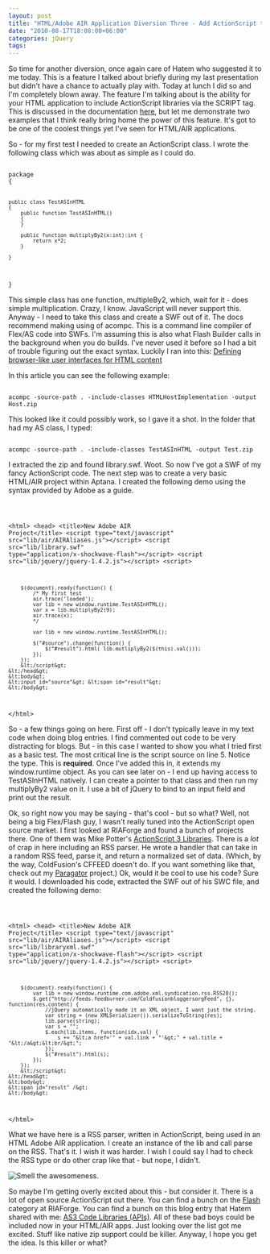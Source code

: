 ```yaml
---
layout: post
title: "HTML/Adobe AIR Application Diversion Three - Add ActionScript to your HTML"
date: "2010-08-17T18:08:00+06:00"
categories: jQuery 
tags: 
---
```


So time for another diversion, once again care of Hatem who suggested it to me today. This is a feature I talked about briefly during my last presentation but didn't have a chance to actually play with. Today at lunch I did so and I'm completely blown away. The feature I'm talking about is the ability for your HTML application to include ActionScript libraries via the SCRIPT tag. This is discussed in the documentation <a href="http://help.adobe.com/en_US/air/html/dev/WS5b3ccc516d4fbf351e63e3d118666ade46-7ed9.html">here</a>, but let me demonstrate two examples that I think really bring home the power of this feature. It's got to be one of the coolest things yet I've seen for HTML/AIR applications.
<!--more-->
<p>

So - for my first test I needed to create an ActionScript class. I wrote the following class which was about as simple as I could 
do.

<p>

<code>
package
{
	
	public class TestASInHTML
	{
		public function TestASInHTML()
		{
		}
	
		public function multiplyBy2(x:int):int {
			return x*2;
		}

	}
}
</code>

<p>

This simple class has one function, multipleBy2, which, wait for it - does simple multiplication. Crazy, I know. JavaScript will never support this. Anyway - I need to take this class and create a SWF out of it. The docs recommend making using of acompc. This is a command line compiler of Flex/AS code into SWFs. I'm assuming this is also what Flash Builder calls in the background when you do builds. I've never used it before so I had a bit of trouble figuring out the exact syntax. Luckily I ran into this: <a href="http://help.adobe.com/en_US/AIR/1.5/devappshtml/WS5b3ccc516d4fbf351e63e3d118666ade46-7e74.html">Defining browser-like user interfaces for HTML content</a>

<p>

In this article you can see the following example:

<p>

<code>
acompc -source-path . -include-classes HTMLHostImplementation -output Host.zip
</code>

<p>

This looked like it could possibly work, so I gave it a shot. In the folder that had my AS class, I typed:

<p>

<code>
acompc -source-path . -include-classes TestASInHTML -output Test.zip
</code>

<p>

I extracted the zip and found library.swf. Woot. So now I've got a SWF of my fancy ActionScript code. The next step was to create a very basic HTML/AIR project within Aptana. I created the following demo using the syntax provided by Adobe as a guide.

<p>

<code>

&lt;html&gt;
    &lt;head&gt;
        &lt;title&gt;New Adobe AIR Project&lt;/title&gt;
        &lt;script type="text/javascript" src="lib/air/AIRAliases.js"&gt;&lt;/script&gt;
        &lt;script src="lib/library.swf" type="application/x-shockwave-flash"&gt;&lt;/script&gt;
		&lt;script src="lib/jquery/jquery-1.4.2.js"&gt;&lt;/script&gt;
		&lt;script&gt;
		
		$(document).ready(function() {
			/* My first test
			air.trace('loaded');
			var lib = new window.runtime.TestASInHTML();
			var x = lib.multiplyBy2(9);
			air.trace(x); 
			*/
			
			var lib = new window.runtime.TestASInHTML();

			$("#source").change(function() {
				$("#result").html( lib.mutliplyBy2($(this).val()));
			});
		});
		&lt;/script&gt;
    &lt;/head&gt;
    &lt;body&gt;
	&lt;input id="source"&gt; &lt;span id="result"&gt;
    &lt;/body&gt;
&lt;/html&gt;
</code>

<p>

So - a few things going on here. First off - I don't typically leave in my text code when doing blog entries. I find commented out code to be very distracting for blogs. But - in this case I wanted to show you what I tried first as a basic test.  The most critical line is the script source on line 5. Notice the type. This is <b>required</b>. Once I've added this in, it extends my window.runtime object. As you can see later on - I end up having access to TestASInHTML natively. I can create a pointer to that class and then run my multiplyBy2 value on it. I use a bit of jQuery to bind to an input field and print out the result.

<p>

Ok, so right now you may be saying - that's cool - but so what? Well, not being a big Flex/Flash guy, I wasn't really tuned into the ActionScript open source market. I first looked at RIAForge and found a bunch of projects there. One of them was Mike Potter's <a href="http://actionscript3libraries.riaforge.org/">ActionScript 3 Libraries</a>. There is a <i>lot</i> of crap in here including an RSS parser. He wrote a handler that can take in a random RSS feed, parse it, and return a normalized set of data. (Which, by the way, ColdFusion's CFFEED doesn't do. If you want something like that, check out my <a href="http://paragator.riaforge.org/">Paragator</a> project.) Ok, would it be cool to use his code? Sure it would. I downloaded his code, extracted the SWF out of his SWC file, and created the following demo:

<p>

<code>

&lt;html&gt;
    &lt;head&gt;
        &lt;title&gt;New Adobe AIR Project&lt;/title&gt;
        &lt;script type="text/javascript" src="lib/air/AIRAliases.js"&gt;&lt;/script&gt;
        &lt;script src="lib/libraryxml.swf" type="application/x-shockwave-flash"&gt;&lt;/script&gt;
		&lt;script src="lib/jquery/jquery-1.4.2.js"&gt;&lt;/script&gt;
		&lt;script&gt;
		
		$(document).ready(function() {
			var lib = new window.runtime.com.adobe.xml.syndication.rss.RSS20();
			$.get("http://feeds.feedburner.com/ColdfusionbloggersorgFeed", {}, function(res,content) {
				//jQuery automatically made it an XML object, I want just the string.
				var string = (new XMLSerializer()).serializeToString(res);
				lib.parse(string);
				var s = "";
				$.each(lib.items, function(idx,val) {
					s += "&lt;a href='" + val.link + "'&gt;" + val.title + "&lt;/a&gt;&lt;br/&gt;";
				});
				$("#result").html(s);
			});
		});
		&lt;/script&gt;
    &lt;/head&gt;
    &lt;body&gt;
	&lt;span id="result" /&gt;
    &lt;/body&gt;
&lt;/html&gt;
</code>

<p>

What we have here is a RSS parser, written in ActionScript, being used in an HTML Adobe AIR application. I create an instance of the lib and call parse on the RSS. That's it. I wish it was harder. I wish I could say I had to check the RSS type or do other crap like that - but nope, I didn't. 

<p>

<img src="https://static.raymondcamden.com/images/Capture12.PNG" title="Smell the awesomeness." />

<p>

So maybe I'm getting overly excited about this - but consider it. There is a lot of open source ActionScript out there. You can find a bunch on the <a href="http://www.riaforge.org/index.cfm?event=page.category&id=6">Flash</a> category at RIAForge. You can find a bunch on this blog entry that Hatem shared with me: <a href="http://www.adrianparr.com/?p=83">AS3 Code Libraries (APIs)</a>. All of these bad boys could be included now in your HTML/AIR apps. Just looking over the list got me excited. Stuff like native zip support could be killer. Anyway, I hope you get the idea. Is this killer or what?
